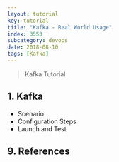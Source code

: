 ```yaml
---
layout: tutorial
key: tutorial
title: "Kafka - Real World Usage"
index: 3553
subcategory: devops
date: 2018-08-10
tags: [Kafka]
---
```


> Kafka Tutorial

## 1. Kafka
* Scenario
* Configuration Steps
* Launch and Test


## 9. References
